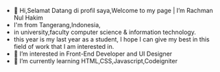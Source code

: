 - 👋 Hi,Selamat Datang di profil saya,Welcome to my page | I’m Rachman Nul Hakim
- I'm from Tangerang,Indonesia,
- in university,faculty computer science & information technology.
- this year is my last year as a student, I hope I can give my best in this field of work that I am interested in.
- 👀 I’m interested in Front-End Developer and UI Designer
- 🌱 I’m currently learning HTML,CSS,Javascript,Codeigniter
